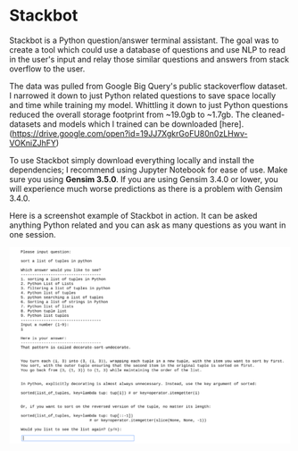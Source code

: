 # Stackbot

Stackbot is a Python question/answer terminal assistant. The goal was to create a tool which could use a database of questions and use NLP to read in the user's input and relay those similar questions and answers from stack overflow to the user. 

The data was pulled from Google Big Query's public stackoverflow dataset. I narrowed it down to just Python related questions to save space locally and time while training my model. Whittling it down to just Python questions reduced the overall storage footprint from ~19.0gb to ~1.7gb. The cleaned-datasets and models which I trained can be downloaded [here].(https://drive.google.com/open?id=19JJ7XgkrGoFU80n0zLHwv-VOKniZJhFY)

To use Stackbot simply download everything locally and install the dependencies; I recommend using Jupyter Notebook for ease of use. Make sure you using **Gensim 3.5.0**. If you are using Gensim 3.4.0 or lower, you will experience much worse predictions as there is a problem with Gensim 3.4.0. 

Here is a screenshot example of Stackbot in action. It can be asked anything Python related and you can ask as many questions as you want in one session. 

![alt-text-1](Images/tuple_sorting.png "Tuple Sorting")
